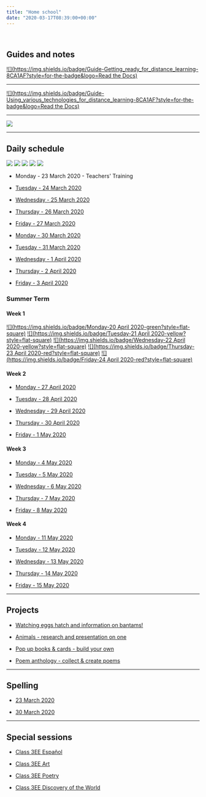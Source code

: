 ```yaml
---
title: "Home school"
date: "2020-03-17T08:39:00+00:00"
---
```


&nbsp;

## Guides and notes

[![](https://img.shields.io/badge/Guide-Getting_ready_for_distance_learning-8CA1AF?style=for-the-badge&logo=Read the Docs)](/home_school_getting_ready/)

<hr>

[![](https://img.shields.io/badge/Guide-Using_various_technologies_for_distance_learning-8CA1AF?style=for-the-badge&logo=Read the Docs)](/home_school_guide/)

<hr>

[![](https://img.shields.io/badge/Notes-Distance_learning_resources-00B057?style=for-the-badge&logo=Koding)](/home_school_resources/)

<hr>

## Daily schedule

[![](https://img.shields.io/badge/Week1-Monday-green?style=flat-square)](/home_school_schedule_16Mar2020/) [![](https://img.shields.io/badge/Week1-Tuesday-yellow?style=flat-square)](/home_school_schedule_17Mar2020/) [![](https://img.shields.io/badge/Week1-Wednesday-orange?style=flat-square)](/home_school_schedule_18Mar2020/) [![](https://img.shields.io/badge/Week1-Thursday-red?style=flat-square)](/home_school_schedule_19Mar2020/) ![](https://img.shields.io/badge/Week1-Friday-blue?style=flat-square)

* Monday - 23 March 2020 - Teachers' Training

* [Tuesday - 24 March 2020](/home_school_schedule_24Mar2020/)

* [Wednesday - 25 March 2020](/home_school_schedule_25Mar2020/)

* [Thursday - 26 March 2020](/home_school_schedule_26Mar2020/)

* [Friday - 27 March 2020](/home_school_schedule_27Mar2020/)

* [Monday - 30 March 2020](/home_school_schedule_30Mar2020/)

* [Tuesday - 31 March 2020](/home_school_schedule_31Mar2020/)

* [Wednesday - 1 April 2020](/home_school_schedule_01Apr2020/)

* [Thursday - 2 April 2020](/home_school_schedule_02Apr2020/)

* [Friday - 3 April 2020](/home_school_schedule_03Apr2020/)


### Summer Term

#### Week 1

[![](https://img.shields.io/badge/Monday-20 April 2020-green?style=flat-square)](/home_school_schedule_20Apr2020/) [![](https://img.shields.io/badge/Tuesday-21 April 2020-yellow?style=flat-square)](/home_school_schedule_21Apr2020/) [![](https://img.shields.io/badge/Wednesday-22 April 2020-yellow?style=flat-square)](/home_school_schedule_22Apr2020/) [![](https://img.shields.io/badge/Thursday-23 April 2020-red?style=flat-square)](/home_school_schedule_23Apr2020/) [![](https://img.shields.io/badge/Friday-24 April 2020-red?style=flat-square)](/home_school_schedule_24Apr2020/)

#### Week 2

* [Monday - 27 April 2020](/home_school_schedule_27Apr2020/)

* [Tuesday - 28 April 2020](/home_school_schedule_28Apr2020/)

* [Wednesday - 29 April 2020](/home_school_schedule_29Apr2020/)

* [Thursday - 30 April 2020](/home_school_schedule_30Apr2020/)

* [Friday - 1 May 2020](/home_school_schedule_01May2020/)

#### Week 3

* [Monday - 4 May 2020](/home_school_schedule_04May2020/)

* [Tuesday - 5 May 2020](/home_school_schedule_05May2020/)

* [Wednesday - 6 May 2020](/home_school_schedule_06May2020/)

* [Thursday - 7 May 2020](/home_school_schedule_07May2020/)

* [Friday - 8 May 2020](/home_school_schedule_08May2020/)

#### Week 4

* [Monday - 11 May 2020](/home_school_schedule_11May2020/)

* [Tuesday - 12 May 2020](/home_school_schedule_12May2020/)

* [Wednesday - 13 May 2020](/home_school_schedule_13May2020/)

* [Thursday - 14 May 2020](/home_school_schedule_14May2020/)

* [Friday - 15 May 2020](/home_school_schedule_15May2020/)

<hr>

## Projects

* [Watching eggs hatch and information on bantams!](/projects/project1/)

* [Animals - research and presentation on one](/projects/project2/)

* [Pop up books & cards - build your own](/projects/project3/)

* [Poem anthology - collect & create poems](/projects/project4/)

<hr>

## Spelling

* [23 March 2020](/spelling_23Mar2020/)

* [30 March 2020](/spelling_30Mar2020/)

<hr>

## Special sessions

* [Class 3EE Español](/home_school_español/)

* [Class 3EE Art](/home_school_art/)

* [Class 3EE Poetry](/home_school_poetry/)

* [Class 3EE Discovery of the World](/home_school_dow/)

<br/>
<br/>